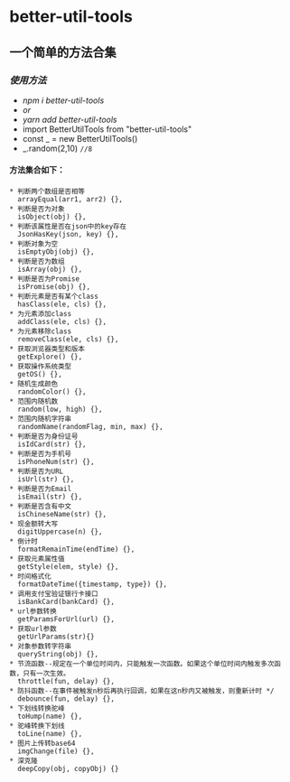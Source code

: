 # better-util-tools
## 一个简单的方法合集
### *使用方法*
- *npm i better-util-tools*
- *or*
- *yarn add better-util-tools*
- import BetterUtilTools from "better-util-tools"
- const _ = new BetterUtilTools()
- _.random(2,10) `//8`

#### 方法集合如下：
```
* 判断两个数组是否相等
  arrayEqual(arr1, arr2) {},
* 判断是否为对象
  isObject(obj) {},
* 判断该属性是否在json中的key存在
  JsonHasKey(json, key) {},
* 判断对象为空
  isEmptyObj(obj) {},
* 判断是否为数组
  isArray(obj) {},
* 判断是否为Promise
  isPromise(obj) {},
* 判断元素是否有某个class
  hasClass(ele, cls) {},
* 为元素添加class
  addClass(ele, cls) {},
* 为元素移除class
  removeClass(ele, cls) {},
* 获取浏览器类型和版本
  getExplore() {},
* 获取操作系统类型
  getOS() {},
* 随机生成颜色
  randomColor() {},
* 范围内随机数
  random(low, high) {},
* 范围内随机字符串
  randomName(randomFlag, min, max) {},
* 判断是否为身份证号
  isIdCard(str) {},
* 判断是否为手机号
  isPhoneNum(str) {},
* 判断是否为URL
  isUrl(str) {},
* 判断是否为Email
  isEmail(str) {},
* 判断是否含有中文
  isChineseName(str) {},
* 现金额转大写
  digitUppercase(n) {},
* 倒计时
  formatRemainTime(endTime) {},
* 获取元素属性值
  getStyle(elem, style) {},
* 时间格式化
  formatDateTime({timestamp, type}) {},
* 调用支付宝验证银行卡接口
  isBankCard(bankCard) {},
* url参数转换
  getParamsForUrl(url) {},
* 获取url参数
  getUrlParams(str){}
* 对象参数转字符串
  queryString(obj) {},
* 节流函数--规定在一个单位时间内，只能触发一次函数。如果这个单位时间内触发多次函数，只有一次生效。
  throttle(fun, delay) {},
* 防抖函数--在事件被触发n秒后再执行回调，如果在这n秒内又被触发，则重新计时 */
  debounce(fun, delay) {},
* 下划线转换驼峰
  toHump(name) {},
* 驼峰转换下划线
  toLine(name) {},
* 图片上传转base64
  imgChange(file) {},
* 深克隆
  deepCopy(obj, copyObj) {}
```
